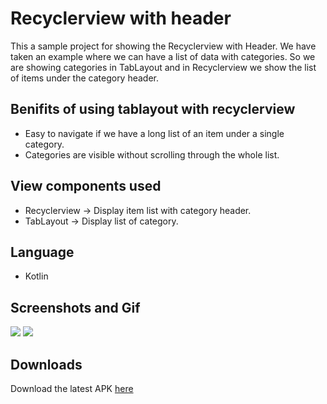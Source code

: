 # Recyclerview with header

This a sample project for showing the Recyclerview with Header. We have taken an example where we can have a list of data with categories. So we are showing categories in TabLayout and in Recyclerview we show the list of items under the category header.

## Benifits of using tablayout with recyclerview

* Easy to navigate if we have a long list of an item under a single category.
* Categories are visible without scrolling through the whole list.

## View components used  

* Recyclerview -> Display item list with category header.
* TabLayout -> Display list of category.

## Language

* Kotlin

## Screenshots and Gif

<img src = https://i.imgur.com/gvCiqo5.png>
<img src = https://i.imgur.com/BSSGttX.png>

## Downloads 

Download the latest APK [here](https://github.com/pankajdgeek//RecyclerViewWithHeader/raw/master/app/release/app-release.apk)

